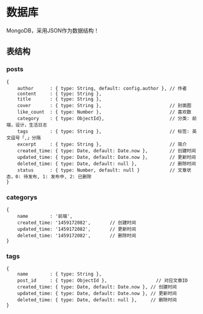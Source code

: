 # 数据库

MongoDB，采用JSON作为数据结构！

## 表结构

### posts

    {
        author      : { type: String, default: config.author }, // 作者
        content     : { type: String },
        title       : { type: String },
        cover       : { type: String },                         // 封面图
        like_count  : { type: Number },                         // 喜欢数
        category    : { type: ObjectId},                        // 分类: 前端，设计，生活日志
        tags        : { type: String },                         // 标签: 英文逗号「,」分隔
        excerpt     : { type: String },                         // 简介
        created_time: { type: Date, default: Date.now },        // 创建时间
        updated_time: { type: Date, default: Date.now },        // 更新时间
        deleted_time: { type: Date, default: null },            // 删除时间
        status      : { type: Number, default: null }           // 文章状态，0: 待发布, 1: 发布中, 2: 已删除
    }

### categorys

    {
        name        : '前端',
        created_time: '1459172082',       // 创建时间
        updated_time: '1459172082',       // 更新时间
        deleted_time: '1459172082',       // 删除时间
    }

### tags

    {
        name        : { type: String },
        post_id     : { type: ObjectId },                  // 对应文章ID
        created_time: { type: Date, default: Date.now }, // 创建时间
        updated_time: { type: Date, default: Date.now }, // 更新时间
        deleted_time: { type: Date, default: null },     // 删除时间
    }





